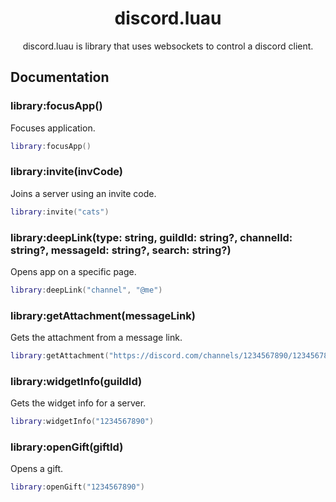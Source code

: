 <div align="center">

# discord.luau

discord.luau is library that uses websockets to control a discord client.

</div>

## Documentation
### library:focusApp()
Focuses application.
```lua
library:focusApp()
```

### library:invite(invCode)
Joins a server using an invite code.
```lua
library:invite("cats")
```

### library:deepLink(type: string, guildId: string?, channelId: string?, messageId: string?, search: string?)

Opens app on a specific page.
```lua
library:deepLink("channel", "@me")
```

### library:getAttachment(messageLink)
Gets the attachment from a message link.
```lua
library:getAttachment("https://discord.com/channels/1234567890/1234567890/1234567890.lua")
```

### library:widgetInfo(guildId)
Gets the widget info for a server.
```lua
library:widgetInfo("1234567890")
```

### library:openGift(giftId)
Opens a gift.
```lua
library:openGift("1234567890")
```
